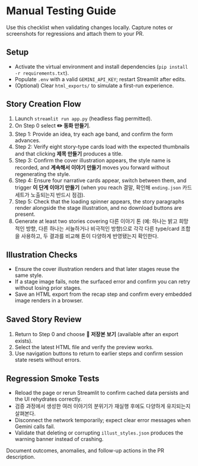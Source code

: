 # Manual Testing Guide

Use this checklist when validating changes locally. Capture notes or screenshots for regressions and attach them to your PR.

## Setup
- Activate the virtual environment and install dependencies (`pip install -r requirements.txt`).
- Populate `.env` with a valid `GEMINI_API_KEY`; restart Streamlit after edits.
- (Optional) Clear `html_exports/` to simulate a first-run experience.

## Story Creation Flow
1. Launch `streamlit run app.py` (headless flag permitted).
2. On Step 0 select **✏️ 동화 만들기**.
3. Step 1: Provide an idea, try each age band, and confirm the form advances.
4. Step 2: Verify eight story-type cards load with the expected thumbnails and that clicking **제목 만들기** produces a title.
5. Step 3: Confirm the cover illustration appears, the style name is recorded, and **계속해서 이야기 만들기** moves you forward without regenerating the style.
6. Step 4: Ensure four narrative cards appear, switch between them, and trigger **이 단계 이야기 만들기** (when you reach 결말, 확인해 `ending.json` 카드 세트가 노출되는지 반드시 점검).
7. Step 5: Check that the loading spinner appears, the story paragraphs render alongside the stage illustration, and no download buttons are present.
8. Generate at least two stories covering 다른 이야기 톤 (예: 하나는 밝고 희망적인 방향, 다른 하나는 서늘하거나 비극적인 방향)으로 각각 다른 type/card 조합을 사용하고, 두 결과를 비교해 톤이 다양하게 반영됐는지 확인한다.

## Illustration Checks
- Ensure the cover illustration renders and that later stages reuse the same style.
- If a stage image fails, note the surfaced error and confirm you can retry without losing prior stages.
- Save an HTML export from the recap step and confirm every embedded image renders in a browser.

## Saved Story Review
1. Return to Step 0 and choose **📂 저장본 보기** (available after an export exists).
2. Select the latest HTML file and verify the preview works.
3. Use navigation buttons to return to earlier steps and confirm session state resets without errors.

## Regression Smoke Tests
- Reload the page or rerun Streamlit to confirm cached data persists and the UI rehydrates correctly.
- 검증 과정에서 생성한 여러 이야기의 분위기가 재실행 후에도 다양하게 유지되는지 살펴본다.
- Disconnect the network temporarily; expect clear error messages when Gemini calls fail.
- Validate that deleting or corrupting `illust_styles.json` produces the warning banner instead of crashing.

Document outcomes, anomalies, and follow-up actions in the PR description.
